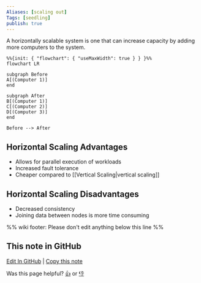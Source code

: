```yaml
---
Aliases: [scaling out]
Tags: [seedling]
publish: true
---
```


A horizontally scalable system is one that can increase capacity by adding more computers to the system.

```mermaid
%%{init: { "flowchart": { "useMaxWidth": true } } }%%
flowchart LR

subgraph Before
A[(Computer 1)]
end

subgraph After
B[(Computer 1)]
C[(Computer 2)]
D[(Computer 3)]
end

Before --> After
```

## Horizontal Scaling Advantages

- Allows for parallel execution of workloads
- Increased fault tolerance
- Cheaper compared to [[Vertical Scaling|vertical scaling]]

## Horizontal Scaling Disadvantages

- Decreased consistency
- Joining data between nodes is more time consuming

%% wiki footer: Please don't edit anything below this line %%

## This note in GitHub

<span class="git-footer">[Edit In GitHub](https://github.dev/data-engineering-community/data-engineering-wiki/blob/main/Concepts/Horizontal%20Scaling.md "git-hub-edit-note") | [Copy this note](https://raw.githubusercontent.com/data-engineering-community/data-engineering-wiki/main/Concepts/Horizontal%20Scaling.md "git-hub-copy-note")</span>

<span class="git-footer">Was this page helpful?
[👍](https://tally.so/r/mOaxjk?rating=Yes&url=https://dataengineering.wiki/Concepts/Horizontal%20Scaling) or [👎](https://tally.so/r/mOaxjk?rating=No&url=https://dataengineering.wiki/Concepts/Horizontal%20Scaling)</span>

